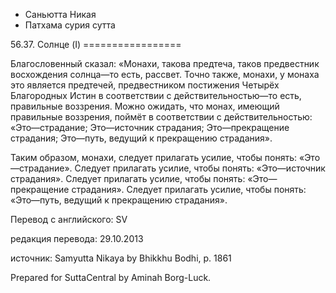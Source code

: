









* Саньютта Никая
* Патхама сурия сутта


56\.37\. Солнце \(I\)
\=\=\=\=\=\=\=\=\=\=\=\=\=\=\=\=\=



Благословенный сказал: «Монахи, такова предтеча, таков предвестник восхождения солнца—то есть, рассвет\. Точно также, монахи, у монаха это является предтечей, предвестником постижения Четырёх Благородных Истин в соответствии с действительностью—то есть, правильные воззрения\. Можно ожидать, что монах, имеющий правильные воззрения, поймёт в соответствии с действительностью: «Это—страдание; Это—источник страдания; Это—прекращение страдания; Это—путь, ведущий к прекращению страдания»\.


Таким образом, монахи, следует прилагать усилие, чтобы понять: «Это—страдание»\. Следует прилагать усилие, чтобы понять: «Это—источник страдания»\. Следует прилагать усилие, чтобы понять: «Это—прекращение страдания»\. Следует прилагать усилие, чтобы понять: «Это—путь, ведущий к прекращению страдания»\.



Перевод с английского: SV


редакция перевода: 29\.10\.2013


источник: Samyutta Nikaya by Bhikkhu Bodhi, p\. 1861


Prepared for SuttaCentral by Aminah Borg\-Luck\.







